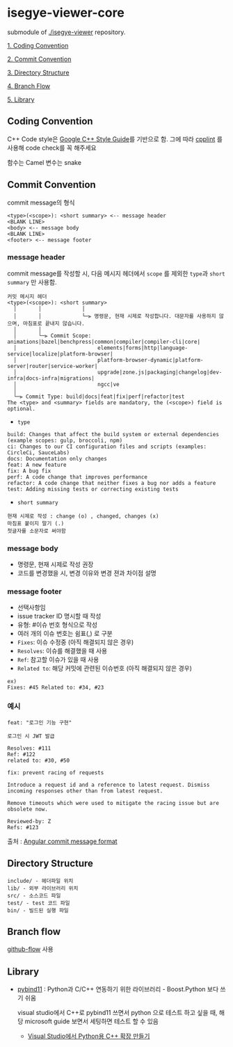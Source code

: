 ﻿# isegye-viewer-core 

submodule of [./isegye-viewer](https://github.com/kus-system-security-team-1/isegye-viewer-core) repository.

[1. Coding Convention](##coding-convention)

[2. Commit Convention](##commit-convention)

[3. Directory Structure](##directory-structure)

[4. Branch Flow](##branch-flow)

[5. Library](##library)

## Coding Convention

C++ Code style은 [Google C++ Style Guide](https://google.github.io/styleguide/cppguide.html)를 기반으로 함.
그에 따라 [cpplint](https://github.com/cpplint/cpplint) 를 사용해 code check를 꼭 해주세요

함수는 Camel
변수는 snake

## Commit Convention

commit message의 형식

```
<type>(<scope>): <short summary> <-- message header
<BLANK LINE>
<body> <-- message body
<BLANK LINE>
<footer> <-- message footer
```

### message header

commit message를 작성할 시, 다음 메시지 헤더에서 `scope` 를 제외한 `type`과 `short summary` 만 사용함. 

```
커밋 메시지 헤더
<type>(<scope>): <short summary>
  │       │             │
  │       │             └─⫸ 명령문, 현재 시제로 작성합니다. 대문자를 사용하지 않으며, 마침표로 끝내지 않습니다.
  │       │
  │       └─⫸ Commit Scope: animations|bazel|benchpress|common|compiler|compiler-cli|core|
  │                          elements|forms|http|language-service|localize|platform-browser|
  │                          platform-browser-dynamic|platform-server|router|service-worker|
  │                          upgrade|zone.js|packaging|changelog|dev-infra|docs-infra|migrations|
  │                          ngcc|ve
  │
  └─⫸ Commit Type: build|docs|feat|fix|perf|refactor|test
The <type> and <summary> fields are mandatory, the (<scope>) field is optional.
```

- `type`
```
build: Changes that affect the build system or external dependencies (example scopes: gulp, broccoli, npm)
ci: Changes to our CI configuration files and scripts (examples: CircleCi, SauceLabs)
docs: Documentation only changes
feat: A new feature
fix: A bug fix
perf: A code change that improves performance
refactor: A code change that neither fixes a bug nor adds a feature
test: Adding missing tests or correcting existing tests
```

- `short summary`
```
현재 시제로 작성 : change (o) , changed, changes (x)
마침표 붙이지 말기 (.)
첫글자를 소문자로 써야함
```

### message body
- 명령문, 현재 시제로 작성 권장
- 코드를 변경했을 시, 변경 이유와 변경 젼과 차이점 설명

### message footer
- 선택사항임
- issue tracker ID 명시할 때 작성
- 유형: #이슈 번호 형식으로 작성
- 여러 개의 이슈 번호는 쉼표(,) 로 구분
- `Fixes`: 이슈 수정중 (아직 해결되지 않은 경우)
- `Resolves`: 이슈를 해결했을 때 사용
- `Ref`: 참고할 이슈가 있을 때 사용
- ``Related to``: 해당 커밋에 관련된 이슈번호 (아직 해결되지 않은 경우)

```
ex) 
Fixes: #45 Related to: #34, #23
```


### 예시
```
feat: "로그인 기능 구현"

로그인 시 JWT 발급

Resolves: #111
Ref: #122
related to: #30, #50
```

```
fix: prevent racing of requests

Introduce a request id and a reference to latest request. Dismiss
incoming responses other than from latest request.

Remove timeouts which were used to mitigate the racing issue but are
obsolete now.

Reviewed-by: Z
Refs: #123
```

출처 : [Angular commit message format](https://github.com/angular/angular/blob/main/CONTRIBUTING.md#commit-message-format)

## Directory Structure

```
include/ - 헤더파일 위치
lib/ - 외부 라이브러리 위치
src/ - 소스코드 파일
test/ - test 코드 파일
bin/ - 빌드된 실행 파일
```

## Branch flow

[github-flow](https://www.heropy.dev/p/6hdJi6) 사용

## Library

- [pybind11](https://github.com/pybind/pybind11) : Python과 C/C++ 연동하기 위한 라이브러리 - Boost.Python 보다 쓰기 쉬움
	
	visual studio에서 C++로 pybind11 쓰면서 python 으로 테스트 하고 싶을 때, 해당 microsoft guide 보면서 세팅하면 테스트 할 수 있음
	- [Visual Studio에서 Python용 C++ 확장 만들기](https://learn.microsoft.com/ko-kr/visualstudio/python/working-with-c-cpp-python-in-visual-studio?view=vs-2022)
